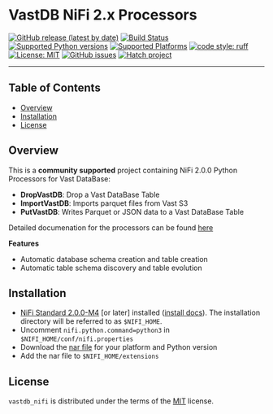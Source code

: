 # VastDB NiFi 2.x Processors

[![GitHub release (latest by date)](https://img.shields.io/github/v/release/vast-data/vastdb_nifi?style=flat-square)](https://github.com/vast-data/vastdb_nifi/releases)
[![Build Status](https://github.com/vast-data/vastdb_nifi/actions/workflows/main.yml/badge.svg)](https://github.com/vast-data/vastdb_nifi/actions/workflows/main.yml)
[![Supported Python versions](https://img.shields.io/badge/3.9&nbsp;%7C%203.10&nbsp;%7C%203.11-blue)](https://www.python.org/)
[![Supported Platforms](https://img.shields.io/badge/platform-macos%20%7C%20linux-lightgrey)](https://www.python.org/)
[![code style: ruff](https://img.shields.io/badge/code%20style-ruff-4B4483.svg)](https://github.com/astral-sh/ruff)
[![License: MIT](https://img.shields.io/badge/License-MIT-yellow.svg)](https://opensource.org/licenses/MIT)
[![GitHub issues](https://img.shields.io/github/issues/vast-data/vastdb_nifi)](https://github.com/vast-data/vastdb_nifi/issues)
[![Hatch project](https://img.shields.io/badge/%F0%9F%A5%9A-Hatch-4051b5.svg)](https://github.com/pypa/hatch)

-----

## Table of Contents

- [Overview](#overview)
- [Installation](#installation)
- [License](#license)

## Overview

This is a **community supported** project containing NiFi 2.0.0 Python Processors for Vast DataBase:

- **DropVastDB**: Drop a Vast DataBase Table
- **ImportVastDB**: Imports parquet files from Vast S3
- **PutVastDB**: Writes Parquet or JSON data to a Vast DataBase Table

Detailed documenation for the processors can be found [here](./docs/PROCESSORS.md)

**Features**

- Automatic database schema creation and table creation
- Automatic table schema discovery and table evolution

## Installation

 - [NiFi Standard 2.0.0-M4](https://nifi.apache.org/download/) [or later] installed ([install docs](https://nifi.apache.org/docs/nifi-docs/html/getting-started.html#downloading-and-installing-nifi)).  The installation directory will be referred to as `$NIFI_HOME`.
 - Uncomment `nifi.python.command=python3` in `$NIFI_HOME/conf/nifi.properties`
 - Download the [nar file](https://github.com/vast-data/vastdb_nifi/releases/latest) for your platform and Python version
 - Add the nar file to `$NIFI_HOME/extensions`

## License

`vastdb_nifi` is distributed under the terms of the [MIT](https://spdx.org/licenses/MIT.html) license.